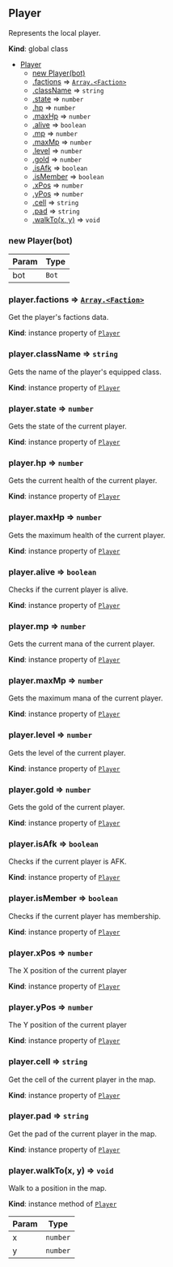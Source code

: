 <a name="Player"></a>

## Player
Represents the local player.

**Kind**: global class  

* [Player](#Player)
    * [new Player(bot)](#new_Player_new)
    * [.factions](#Player+factions) ⇒ [<code>Array.&lt;Faction&gt;</code>](#Faction)
    * [.className](#Player+className) ⇒ <code>string</code>
    * [.state](#Player+state) ⇒ <code>number</code>
    * [.hp](#Player+hp) ⇒ <code>number</code>
    * [.maxHp](#Player+maxHp) ⇒ <code>number</code>
    * [.alive](#Player+alive) ⇒ <code>boolean</code>
    * [.mp](#Player+mp) ⇒ <code>number</code>
    * [.maxMp](#Player+maxMp) ⇒ <code>number</code>
    * [.level](#Player+level) ⇒ <code>number</code>
    * [.gold](#Player+gold) ⇒ <code>number</code>
    * [.isAfk](#Player+isAfk) ⇒ <code>boolean</code>
    * [.isMember](#Player+isMember) ⇒ <code>boolean</code>
    * [.xPos](#Player+xPos) ⇒ <code>number</code>
    * [.yPos](#Player+yPos) ⇒ <code>number</code>
    * [.cell](#Player+cell) ⇒ <code>string</code>
    * [.pad](#Player+pad) ⇒ <code>string</code>
    * [.walkTo(x, y)](#Player+walkTo) ⇒ <code>void</code>

<a name="new_Player_new"></a>

### new Player(bot)

| Param | Type |
| --- | --- |
| bot | <code>Bot</code> | 

<a name="Player+factions"></a>

### player.factions ⇒ [<code>Array.&lt;Faction&gt;</code>](#Faction)
Get the player's factions data.

**Kind**: instance property of [<code>Player</code>](#Player)  
<a name="Player+className"></a>

### player.className ⇒ <code>string</code>
Gets the name of the player's equipped class.

**Kind**: instance property of [<code>Player</code>](#Player)  
<a name="Player+state"></a>

### player.state ⇒ <code>number</code>
Gets the state of the current player.

**Kind**: instance property of [<code>Player</code>](#Player)  
<a name="Player+hp"></a>

### player.hp ⇒ <code>number</code>
Gets the current health of the current player.

**Kind**: instance property of [<code>Player</code>](#Player)  
<a name="Player+maxHp"></a>

### player.maxHp ⇒ <code>number</code>
Gets the maximum health of the current player.

**Kind**: instance property of [<code>Player</code>](#Player)  
<a name="Player+alive"></a>

### player.alive ⇒ <code>boolean</code>
Checks if the current player is alive.

**Kind**: instance property of [<code>Player</code>](#Player)  
<a name="Player+mp"></a>

### player.mp ⇒ <code>number</code>
Gets the current mana of the current player.

**Kind**: instance property of [<code>Player</code>](#Player)  
<a name="Player+maxMp"></a>

### player.maxMp ⇒ <code>number</code>
Gets the maximum mana of the current player.

**Kind**: instance property of [<code>Player</code>](#Player)  
<a name="Player+level"></a>

### player.level ⇒ <code>number</code>
Gets the level of the current player.

**Kind**: instance property of [<code>Player</code>](#Player)  
<a name="Player+gold"></a>

### player.gold ⇒ <code>number</code>
Gets the gold of the current player.

**Kind**: instance property of [<code>Player</code>](#Player)  
<a name="Player+isAfk"></a>

### player.isAfk ⇒ <code>boolean</code>
Checks if the current player is AFK.

**Kind**: instance property of [<code>Player</code>](#Player)  
<a name="Player+isMember"></a>

### player.isMember ⇒ <code>boolean</code>
Checks if the current player has membership.

**Kind**: instance property of [<code>Player</code>](#Player)  
<a name="Player+xPos"></a>

### player.xPos ⇒ <code>number</code>
The X position of the current player

**Kind**: instance property of [<code>Player</code>](#Player)  
<a name="Player+yPos"></a>

### player.yPos ⇒ <code>number</code>
The Y position of the current player

**Kind**: instance property of [<code>Player</code>](#Player)  
<a name="Player+cell"></a>

### player.cell ⇒ <code>string</code>
Get the cell of the current player in the map.

**Kind**: instance property of [<code>Player</code>](#Player)  
<a name="Player+pad"></a>

### player.pad ⇒ <code>string</code>
Get the pad of the current player in the map.

**Kind**: instance property of [<code>Player</code>](#Player)  
<a name="Player+walkTo"></a>

### player.walkTo(x, y) ⇒ <code>void</code>
Walk to a position in the map.

**Kind**: instance method of [<code>Player</code>](#Player)  

| Param | Type |
| --- | --- |
| x | <code>number</code> | 
| y | <code>number</code> | 


